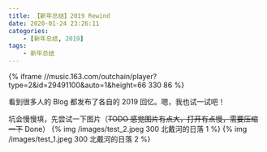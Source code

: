 ```yaml
---
title: 【新年总结】2019 Rewind
date: 2020-01-24 23:26:11
categories:
    - [新年总结, 2019]
tags:
    - 新年总结
---
```

{% iframe //music.163.com/outchain/player?type=2&id=29491100&auto=1&height=66 330 86 %}

看到很多人的 Blog 都发布了各自的 2019 回忆。嗯，我也试一试吧！

坑会慢慢填，先尝试一下图片（~~TODO 感觉图片有点大，打开有点慢，需要压缩一下~~ Done）
{% img /images/test_2.jpeg 300 北戴河的日落 1 %}
{% img /images/test_1.jpeg 300 北戴河的日落 2 %}


